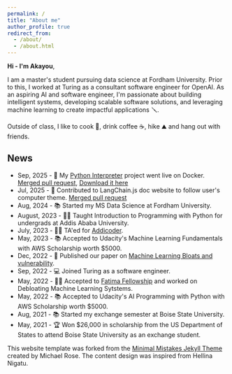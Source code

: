 ```yaml
---
permalink: /
title: "About me"
author_profile: true
redirect_from: 
  - /about/
  - /about.html
---
```

**Hi - I'm Akayou**,

I am a master's student pursuing data science at Fordham University. Prior to this, I worked at Turing as a consultant software engineer for OpenAI. As an aspiring AI and software engineer, I'm passionate about building intelligent systems, developing scalable software solutions, and leveraging machine learning to create impactful applications 🪛.


Outside of class, I like to cook 🍛, drink coffee ☕️, hike ⛰ and hang out with friends.


## News
- Sep, 2025 - 🤖 My [Python Interpreter](https://akuadane.github.io/portfolio/python-interpreter/) project went live on Docker. [Merged pull request](https://github.com/docker/mcp-registry/pull/144), [Download it here](https://hub.docker.com/mcp/server/mcp-code-interpreter/overview)
- Jul, 2025 - 🐧 Contributed to LangChain.js doc website to follow user's computer theme. [Merged pull request](https://github.com/langchain-ai/langchainjs/pull/8466)
- Aug, 2024 - 📚 Started my MS Data Science at Fordham University.
- August, 2023 - 👨‍🏫 Taught Introduction to Programming with Python for undergrads at Addis Ababa University.
- July, 2023 - 👨‍🏫 TA'ed for [Addicoder](https://addiscoder.com).
- May, 2023 - 📚 Accepted to Udacity's Machine Learning Fundamentals with AWS Scholarship worth $5000.
- Dec, 2022 - 📄 Published our paper on [Machine Learning Bloats and vulnerability](https://arxiv.org/abs/2212.09437).
- Sep, 2022 - 💻 Joined Turing as a software engineer.
- May, 2022 - 👨‍🔬 Accepted to [Fatima Fellowship](https://www.fatimafellowship.com) and worked on Debloating Machine Learning Sytstems.
- May, 2022 - 📚 Accepted to Udacity's AI Programming with Python with AWS Scholarship worth $5000.
- Aug, 2021 - 📚 Started my exchange semester at Boise State University.
- May, 2021 - 🏆 Won $26,000 in scholarship from the US Department of States to attend Boise State University as an exchange student.





This website template was forked from the [Minimal Mistakes Jekyll Theme](https://mmistakes.github.io/minimal-mistakes/) created by Michael Rose. The content design was inspired from Hellina Nigatu.
